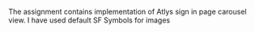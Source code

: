 The assignment contains implementation of Atlys sign in page carousel view.
I have used default SF Symbols for images
